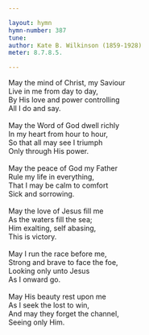 ```yaml
---

layout: hymn
hymn-number: 387
tune: 
author: Kate B. Wilkinson (1859-1928)
meter: 8.7.8.5.

---
```

May the mind of Christ, my Saviour<br>Live in me from day to day,<br>By His love and power controlling<br>All I do and say.<br><br>May the Word of God dwell richly<br>In my heart from hour to hour,<br>So that all may see I triumph<br>Only through His power.<br><br>May the peace of God my Father<br>Rule my life in everything,<br>That I may be calm to comfort<br>Sick and sorrowing.<br><br>May the love of Jesus fill me<br>As the waters fill the sea;<br>Him exalting, self abasing,<br>This is victory.<br><br>May I run the race before me,<br>Strong and brave to face the foe,<br>Looking only unto Jesus<br>As I onward go.<br><br>May His beauty rest upon me<br>As I seek the lost to win,<br>And may they forget the channel,<br>Seeing only Him.<br><br><br>
